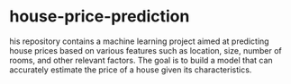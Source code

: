 # house-price-prediction
his repository contains a machine learning project aimed at predicting house prices based on various features such as location, size, number of rooms, and other relevant factors. The goal is to build a model that can accurately estimate the price of a house given its characteristics.

